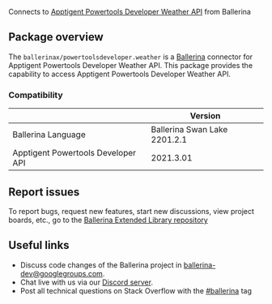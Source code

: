 Connects to [Apptigent Powertools Developer Weather API](https://portal.apptigent.com/node/904) from Ballerina

## Package overview
The `ballerinax/powertoolsdeveloper.weather` is a [Ballerina](https://ballerina.io/) connector for Apptigent Powertools Developer Weather API.
This package provides the capability to access Apptigent Powertools Developer Weather API.

### Compatibility
|                                     | Version                         |
|-------------------------------------|---------------------------------|
| Ballerina Language                  | Ballerina Swan Lake 2201.2.1      | 
| Apptigent Powertools Developer API  | 2021.3.01                       |

## Report issues
To report bugs, request new features, start new discussions, view project boards, etc., go to the [Ballerina Extended Library repository](https://github.com/ballerina-platform/ballerina-extended-library)

## Useful links
- Discuss code changes of the Ballerina project in [ballerina-dev@googlegroups.com](mailto:ballerina-dev@googlegroups.com).
- Chat live with us via our [Discord server](https://discord.gg/ballerinalang).
- Post all technical questions on Stack Overflow with the [#ballerina](https://stackoverflow.com/questions/tagged/ballerina) tag
